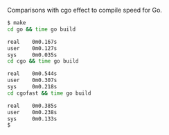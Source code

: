 Comparisons with cgo effect to compile speed for Go.

```bash
$ make
cd go && time go build

real    0m0.167s
user    0m0.127s
sys     0m0.035s
cd cgo && time go build

real    0m0.544s
user    0m0.307s
sys     0m0.218s
cd cgofast && time go build

real    0m0.385s
user    0m0.238s
sys     0m0.133s
$
```
